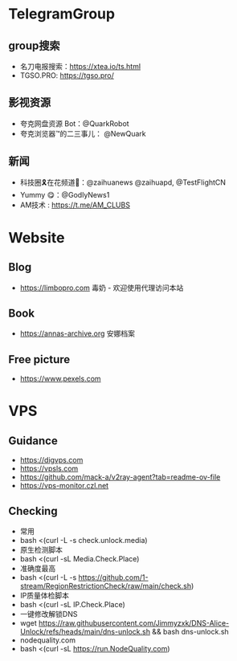 # TelegramGroup


## group搜索
* 名刀电报搜索：https://xtea.io/ts.html
* TGSO.PRO: https://tgso.pro/
## 影视资源
*  夸克网盘资源 Bot：@QuarkRobot
*  夸克浏览器™的二三事儿： @NewQuark
## 新闻
* 科技圈🎗在花频道📮：@zaihuanews  @zaihuapd, @TestFlightCN
* Yummy 😋：@GodlyNews1
* AM技术  : https://t.me/AM_CLUBS


# Website
## Blog
* https://limbopro.com 毒奶 - 欢迎使用代理访问本站
## Book
* https://annas-archive.org 安娜档案
## Free picture
* https://www.pexels.com 
# VPS
## Guidance 
* https://digvps.com
* https://vpsls.com
* https://github.com/mack-a/v2ray-agent?tab=readme-ov-file
* https://vps-monitor.czl.net
## Checking
* 常用
* bash <(curl -L -s check.unlock.media)
* 原生检测脚本
* bash <(curl -sL Media.Check.Place)
* 准确度最高
* bash <(curl -L -s https://github.com/1-stream/RegionRestrictionCheck/raw/main/check.sh)
* IP质量体检脚本
* bash <(curl -sL IP.Check.Place)
* 一键修改解锁DNS
* wget https://raw.githubusercontent.com/Jimmyzxk/DNS-Alice-Unlock/refs/heads/main/dns-unlock.sh && bash dns-unlock.sh
* nodequality.com 
* bash <(curl -sL https://run.NodeQuality.com)
